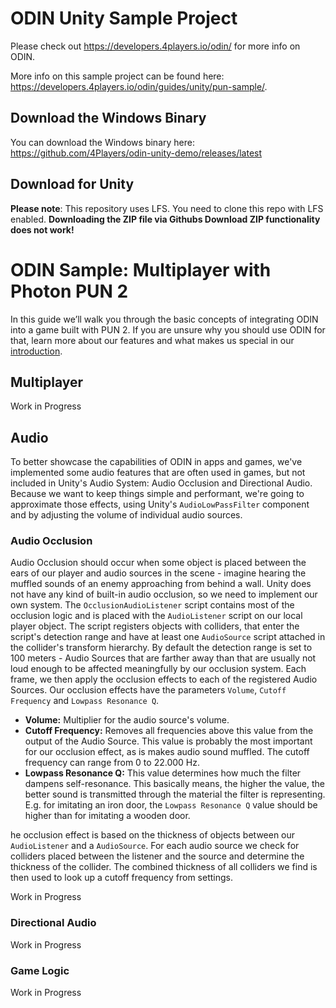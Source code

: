 # ODIN Unity Sample Project

Please check out https://developers.4players.io/odin/ for more info on ODIN.

More info on this sample project can be found here: https://developers.4players.io/odin/guides/unity/pun-sample/.

## Download the Windows Binary

You can download the Windows binary here: https://github.com/4Players/odin-unity-demo/releases/latest

## Download for Unity

**Please note**: This repository uses LFS. You need to clone this repo with LFS enabled. **Downloading the ZIP file via Githubs Download ZIP functionality does not work!**


# ODIN Sample: Multiplayer with Photon PUN 2
In this guide we’ll walk you through the basic concepts of integrating ODIN into a game built with PUN 2. If you are unsure why you should use ODIN for that, learn more about our features and what makes us special in our [introduction](https://developers.4players.io/odin/introduction/).

## Multiplayer

Work in Progress

## Audio

To better showcase the capabilities of ODIN in apps and games, we've implemented some audio
features that are often used in games, but not included in Unity's Audio System: Audio Occlusion and Directional Audio. Because we want to keep things simple
and performant, we're going to approximate those effects, using Unity's ``AudioLowPassFilter`` component
and by adjusting the volume of individual audio sources.

### Audio Occlusion

Audio Occlusion should occur when some object is placed between the ears of our player and audio sources in the scene - imagine
hearing the muffled sounds of an enemy approaching from behind a wall.
Unity does not have any kind of built-in audio occlusion, so we need to implement our own system. 
The 
`OcclusionAudioListener` script contains most of the occlusion logic and is placed with the `AudioListener` script
on our local player object. The script registers objects with colliders, that enter the script's detection range and have at 
least one `AudioSource` script attached in the collider's transform hierarchy. By default the detection range 
is set to 100 meters - Audio Sources that are farther away than that are usually 
not loud enough to be affected meaningfully by our occlusion system.
Each frame, we then apply the occlusion effects to each of the registered Audio Sources. Our occlusion effects have the parameters 
`Volume`, `Cutoff Frequency` and `Lowpass Resonance Q`.
- **Volume:** Multiplier for the audio source's volume.
- **Cutoff Frequency:** Removes all frequencies above this value from the output of the Audio Source. This value is probably
the most important for our occlusion effect, as is makes audio sound muffled. The cutoff frequency can range
from 0 to 22.000 Hz.
- **Lowpass Resonance Q:** This value determines how much the filter dampens self-resonance. This basically means, the 
higher the value, the better sound is transmitted through the material the filter is representing. E.g. for imitating an iron
door, the `Lowpass Resonance Q` value should be higher than for imitating a wooden door.


he occlusion effect is based on the thickness of objects between our 
``AudioListener`` and a ``AudioSource``. For each audio source we check for colliders placed between the listener and the source and
determine the thickness of the collider. The combined thickness of all colliders we find is then used to look up a cutoff 
frequency from settings. 

Work in Progress

### Directional Audio

Work in Progress

### Game Logic

Work in Progress


